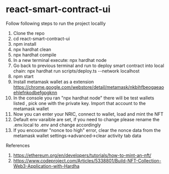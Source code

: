 # react-smart-contract-ui

Follow following steps to run the project locallly

1. Clone the repo
2. cd react-smart-contract-ui
3. npm install
4. npx hardhat clean
5. npx hardhat compile
6. In a new terminal execute: npx hardhat node
7. Go back to previous terminal and run to deploy smart contract into local chain: npx hardhat run scripts/deploy.ts --network localhost
8. npm start
9. Install metamask wallet as a extension https://chrome.google.com/webstore/detail/metamask/nkbihfbeogaeaoehlefnkodbefgpgknn
10. In the console you ran "npx hardhat node" there will be test wallets listed , pick one with the private key. Import that account to the metamask wallet
11. Now you can enter your NRIC, connect to wallet, load and mint the NFT
12. Default env varaible are set, if you need to change please rename the .env.local to .env and change accordingly
13. If you encounter "nonce too high" error, clear the nonce data from the metamask wallet settings->advanced->clear activity tab data

References
1. https://ethereum.org/en/developers/tutorials/how-to-mint-an-nft/
2. https://www.codeproject.com/Articles/5338801/Build-NFT-Collection-Web3-Application-with-Hardha
